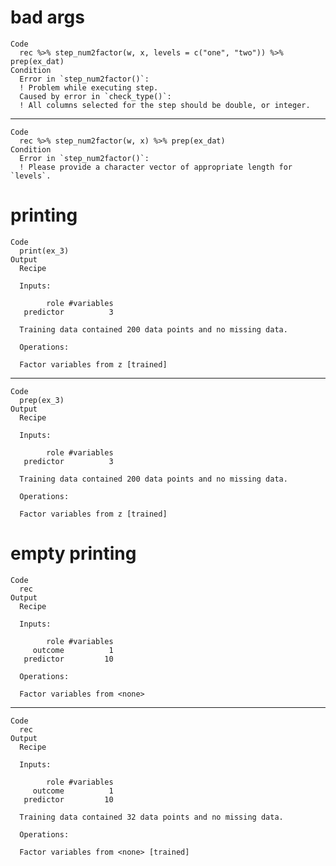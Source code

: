 # bad args

    Code
      rec %>% step_num2factor(w, x, levels = c("one", "two")) %>% prep(ex_dat)
    Condition
      Error in `step_num2factor()`:
      ! Problem while executing step.
      Caused by error in `check_type()`:
      ! All columns selected for the step should be double, or integer.

---

    Code
      rec %>% step_num2factor(w, x) %>% prep(ex_dat)
    Condition
      Error in `step_num2factor()`:
      ! Please provide a character vector of appropriate length for `levels`.

# printing

    Code
      print(ex_3)
    Output
      Recipe
      
      Inputs:
      
            role #variables
       predictor          3
      
      Training data contained 200 data points and no missing data.
      
      Operations:
      
      Factor variables from z [trained]

---

    Code
      prep(ex_3)
    Output
      Recipe
      
      Inputs:
      
            role #variables
       predictor          3
      
      Training data contained 200 data points and no missing data.
      
      Operations:
      
      Factor variables from z [trained]

# empty printing

    Code
      rec
    Output
      Recipe
      
      Inputs:
      
            role #variables
         outcome          1
       predictor         10
      
      Operations:
      
      Factor variables from <none>

---

    Code
      rec
    Output
      Recipe
      
      Inputs:
      
            role #variables
         outcome          1
       predictor         10
      
      Training data contained 32 data points and no missing data.
      
      Operations:
      
      Factor variables from <none> [trained]


